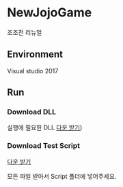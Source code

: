 # NewJojoGame
조조전 리뉴얼

## Environment
Visual studio 2017

## Run
### Download DLL
[1]: https://drive.google.com/open?id=1yFI_eygUS8rHSiJ8b218gQBGaUtQPBjH
실행에 필요한 DLL [다운 받기][1])

### Download Test Script
[2]: https://drive.google.com/open?id=12O4JGGW5Yhx1Pa0YDN0fToQZgfhOWGbA
[다운 받기][2]

모든 파일 받아서 Script 폴더에 넣어주세요.
